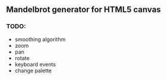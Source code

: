 ## Mandelbrot generator for HTML5 canvas

### TODO:

* smoothing algorithm
* zoom
* pan
* rotate
* keyboard events
* change palette
